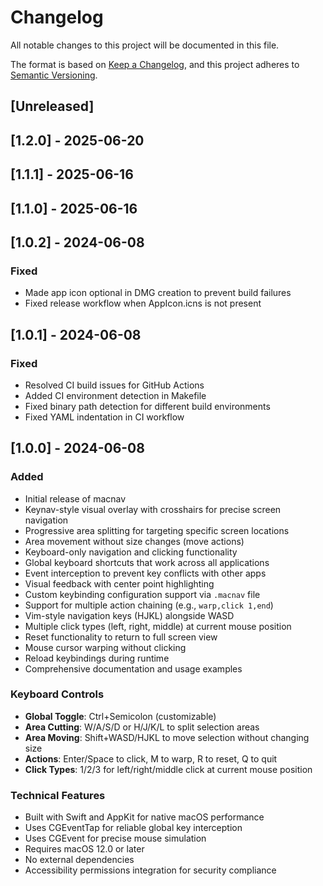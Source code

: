 # Changelog

All notable changes to this project will be documented in this file.

The format is based on [Keep a Changelog](https://keepachangelog.com/en/1.0.0/),
and this project adheres to [Semantic Versioning](https://semver.org/spec/v2.0.0.html).

## [Unreleased]

## [1.2.0] - 2025-06-20

## [1.1.1] - 2025-06-16

## [1.1.0] - 2025-06-16

## [1.0.2] - 2024-06-08

### Fixed
- Made app icon optional in DMG creation to prevent build failures
- Fixed release workflow when AppIcon.icns is not present

## [1.0.1] - 2024-06-08

### Fixed
- Resolved CI build issues for GitHub Actions
- Added CI environment detection in Makefile
- Fixed binary path detection for different build environments
- Fixed YAML indentation in CI workflow

## [1.0.0] - 2024-06-08

### Added
- Initial release of macnav
- Keynav-style visual overlay with crosshairs for precise screen navigation
- Progressive area splitting for targeting specific screen locations
- Area movement without size changes (move actions)
- Keyboard-only navigation and clicking functionality
- Global keyboard shortcuts that work across all applications
- Event interception to prevent key conflicts with other apps
- Visual feedback with center point highlighting
- Custom keybinding configuration support via `.macnav` file
- Support for multiple action chaining (e.g., `warp,click 1,end`)
- Vim-style navigation keys (HJKL) alongside WASD
- Multiple click types (left, right, middle) at current mouse position
- Reset functionality to return to full screen view
- Mouse cursor warping without clicking
- Reload keybindings during runtime
- Comprehensive documentation and usage examples

### Keyboard Controls
- **Global Toggle**: Ctrl+Semicolon (customizable)
- **Area Cutting**: W/A/S/D or H/J/K/L to split selection areas
- **Area Moving**: Shift+WASD/HJKL to move selection without changing size
- **Actions**: Enter/Space to click, M to warp, R to reset, Q to quit
- **Click Types**: 1/2/3 for left/right/middle click at current mouse position

### Technical Features
- Built with Swift and AppKit for native macOS performance
- Uses CGEventTap for reliable global key interception
- Uses CGEvent for precise mouse simulation
- Requires macOS 12.0 or later
- No external dependencies
- Accessibility permissions integration for security compliance